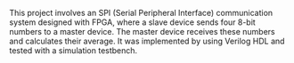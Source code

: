 This project involves an SPI (Serial Peripheral Interface) communication system designed with FPGA, where a slave device sends four 8-bit numbers to a master device. The master device receives these numbers and calculates their average. It was implemented by using Verilog HDL and tested with a simulation testbench.
